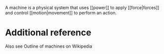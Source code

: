 A machine is a physical system that uses [[power]] to apply [[force|forces]] and control [[motion|movement]] to perform an action.

# Additional reference
Also see Outline of machines on Wikipedia